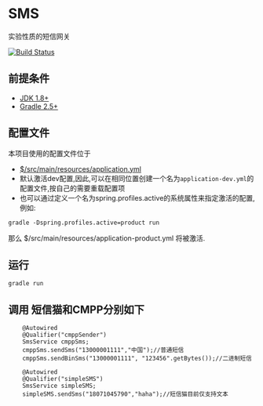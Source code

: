 # SMS
实验性质的短信网关

[![Build Status](https://travis-ci.org/HP-Enterprise/SMS.svg?branch=dev)](https://travis-ci.org/HP-Enterprise/SMS)

## 前提条件
- [JDK 1.8+](http://www.oracle.com/technetwork/java/javase/downloads/index.html)
- [Gradle 2.5+](http://gradle.org/gradle-download/)


## 配置文件
本项目使用的配置文件位于
- [$/src/main/resources/application.yml](https://github.com/HP-Enterprise/SMS/blob/dev/src/main/resources/application.yml)
- 默认激活dev配置,因此,可以在相同位置创建一个名为`application-dev.yml`的配置文件,按自己的需要重载配置项
- 也可以通过定义一个名为spring.profiles.active的系统属性来指定激活的配置,例如:
```SHELL
gradle -Dspring.profiles.active=product run
```
那么 $/src/main/resources/application-product.yml 将被激活.


## 运行
```SHELL
gradle run
```

## 调用 短信猫和CMPP分别如下
```SHELL
    @Autowired
    @Qualifier("cmppSender")
    SmsService cmppSms;
    cmppSms.sendSms("13000001111","中国");//普通短信
    cmppSms.sendBinSms("13000001111", "123456".getBytes());//二进制短信

    @Autowired
    @Qualifier("simpleSMS")
    SmsService simpleSMS;
    simpleSMS.sendSms("18071045790","haha");//短信猫目前仅支持文本

```
